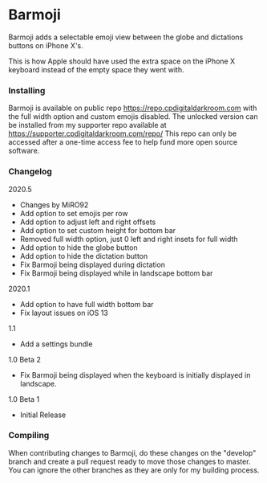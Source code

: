 # Barmoji

Barmoji adds a selectable emoji view between the globe and dictations buttons on iPhone X's.

This is how Apple should have used the extra space on the iPhone X keyboard instead of the empty space they went with.

### Installing

Barmoji is available on public repo https://repo.cpdigitaldarkroom.com with the full width option and custom emojis disabled. The unlocked version can be installed from my supporter repo available at https://supporter.cpdigitaldarkroom.com/repo/ This repo can only be accessed after a one-time access fee to help fund more open source software.

### Changelog

2020.5
- Changes by MiRO92
- Add option to set emojis per row
- Add option to adjust left and right offsets
- Add option to set custom height for bottom bar
- Removed full width option, just 0 left and right insets for full width
- Add option to hide the globe button
- Add option to hide the dictation button
- Fix Barmoji being displayed during dictation
- Fix Barmoji being displayed while in landscape bottom bar

2020.1
 - Add option to have full width bottom bar
 - Fix layout issues on iOS 13

1.1
 - Add a settings bundle

1.0 Beta 2
 - Fix Barmoji being displayed when the keyboard is initially displayed in landscape.

1.0 Beta 1
 - Initial Release

### Compiling

When contributing changes to Barmoji, do these changes on the "develop" branch and create a pull request ready to move those changes to master. You can ignore the other branches as they are only for my building process.
